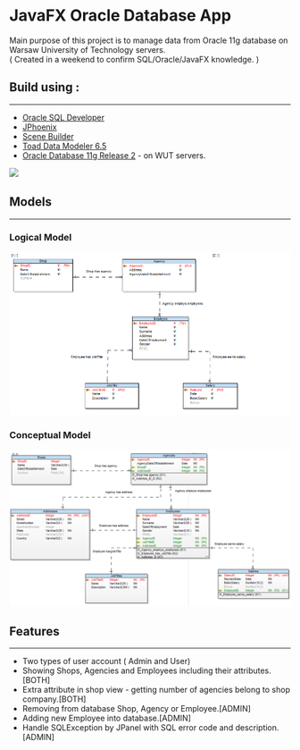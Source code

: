 # JavaFX Oracle Database App
Main purpose of this project is to manage data from Oracle 11g database on Warsaw University of Technology servers.     
( Created in a weekend to confirm SQL/Oracle/JavaFX knowledge. )

## Build using :
---
* [Oracle SQL Developer](https://www.oracle.com/pl/database/technologies/appdev/sql-developer.html)
* [JPhoenix](http://www.jfoenix.com/)
* [Scene Builder](https://gluonhq.com/products/scene-builder/)
* [Toad Data Modeler 6.5](https://www.quest.com/products/toad-data-modeler/)
* [Oracle Database 11g Release 2](https://www.oracle.com/technetwork/database/enterprise-edition/downloads/112010-win64soft-094461.html) - on WUT servers.

![](extras/database-gif.gif)

## Models
---
### Logical Model
![logical](extras/LogicalModel.PNG)

### Conceptual Model
![conceptual](extras/ConceptualModel.PNG)

## Features
---
* Two types of user account ( Admin and User)
* Showing Shops, Agencies and Employees including their attributes. [BOTH]
* Extra attribute in shop view - getting number of agencies belong to shop company.[BOTH]
* Removing from database Shop, Agency or Employee.[ADMIN]
* Adding new Employee into database.[ADMIN]
* Handle SQLException by JPanel with SQL error code and description.[ADMIN]

